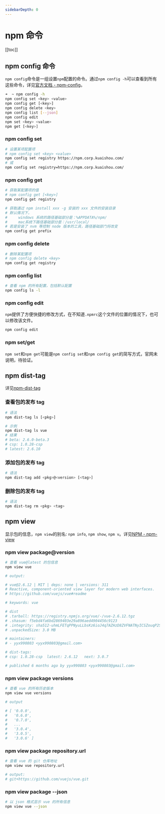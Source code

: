```yaml
---
sidebarDepth: 0
---
```


# npm 命令

[[toc]]

## npm config 命令

`npm config`命令是一组设置`npm`配置的命令。通过`npm config -h`可以查看到所有这些命令，详见[官方文档 - npm-config](https://docs.npmjs.com/cli/config)。

```sh
➜  ~ npm config -h
npm config set <key> <value>
npm config get [<key>]
npm config delete <key>
npm config list [--json]
npm config edit
npm set <key> <value>
npm get [<key>]
```

### npm config set

```sh
# 设置某项配置项
# npm config set <key> <value>
npm config set registry https://npm.corp.kuaishou.com/
# 或
npm config set registry=https://npm.corp.kuaishou.com/
```

### npm config get

```sh
# 获取某配置项的值
# npm config get [<key>]
npm config get registry
```

```sh
# 获取通过 npm install xxx -g 安装的 xxx 文件的安装目录
# 默认情况下，
#     windows 系统的路径基础部分是：%APPDATA%/npm/
#     mac系统下路径基础部分是：/usr/local/
# 若是安装了 nvm 等控制 node 版本的工具，路径基础部门将改变
npm config get prefix
```

### npm config delete

```sh
# 删除某配置项
# npm config delete <key>
npm config get registry
```

### npm config list

```sh
# 查看 npm 的所有配置，包括默认配置
npm config ls -l
```

### npm config edit

`npm`提供了方便快捷的修改方式，在不知道`.npmrc`这个文件的位置的情况下，也可以修改该文件。

```sh
npm config edit
```

### npm set/get

`npm set`和`npm get`可能是`npm config set`和`npm config get`的简写方式，官网未说明，待验证。

## npm dist-tag

详见[npm-dist-tag](https://docs.npmjs.com/cli/dist-tag.html)

### 查看包的发布 tag

```sh
# 语法
npm dist-tag ls [<pkg>]

# 示例
npm dist-tag ls vue
# 结果
# beta: 2.6.0-beta.3
# csp: 1.0.28-csp
# latest: 2.6.10
```

### 添加包的发布 tag

```sh
# 语法
npm dist-tag add <pkg>@<version> [<tag>]
```

### 删除包的发布 tag

```sh
# 语法
npm dist-tag rm <pkg> <tag>
```

## npm view

显示包的信息，`npm view`的别名: `npm info`, `npm show`, `npm v`。详见[NPM - npm-view](https://docs.npmjs.com/cli/v7/commands/npm-view)

### npm view package@version

```sh
# 查看 vue@latest 的包信息
npm view vue

# output:

# vue@2.6.12 | MIT | deps: none | versions: 311
# Reactive, component-oriented view layer for modern web interfaces.
# https://github.com/vuejs/vue#readme

# keywords: vue

# dist
# .tarball: https://registry.npmjs.org/vue/-/vue-2.6.12.tgz
# .shasum: f5ebd4fa6bd2869403e29a896aed4904456c9123
# .integrity: sha512-uhmLFETqPPNyuLLbsKz6ioJ4q7AZHzD8ZVFNATNyICSZouqP2Sz0rotWQC8UNBF6VGSCs5abnKJoStA6JbCbfg==
# .unpackedSize: 3.0 MB

# maintainers:
# - yyx990803 <yyx990803@gmail.com>

# dist-tags:
# csp: 1.0.28-csp  latest: 2.6.12   next: 3.0.7

# published 6 months ago by yyx990803 <yyx990803@gmail.com>
```

### npm view package versions

```sh
# 查看 vue 的所有历史版本
npm view vue versions

# output

# [ '0.0.0',
#   '0.6.0',
#   '0.7.0',
#   ...
#   '3.0.4',
#   '3.0.5',
#   '3.0.6' ]
```

### npm view package repository.url

```sh
# 查看 vue 的 git 仓库地址
npm view vue repository.url

# output:
# git+https://github.com/vuejs/vue.git
```

### npm view package --json

```sh
# 以 json 格式显示 vue 的所有信息
npm view vue --json
```
